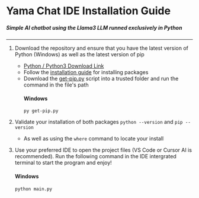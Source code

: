 # Yama Chat IDE Installation Guide
##### Simple AI chatbot using the Llama3 LLM runned exclusively in Python
---
1. Download the repository and ensure that you have the latest version of Python (Windows) as well as the latest version of pip
   - [Python / Python3 Download Link](https://www.python.org/downloads)
   - Follow the [installation guide](https://packaging.python.org/en/latest/tutorials/installing-packages/) for installing packages
   - Download the [get-pip.py](https://bootstrap.pypa.io/get-pip.py) script into a trusted folder and run the command in the file's path
     #### Windows
     `py get-pip.py`

2. Validate your installation of both packages
    `python --version`
    and
    `pip --version`

    - As well as using the `where` command to locate your install
     
2. Use your preferred IDE to open the project files (VS Code or Cursor AI is recommended). Run the following command in the IDE intergrated terminal to start the program and enjoy!
   #### Windows
   `python main.py`
